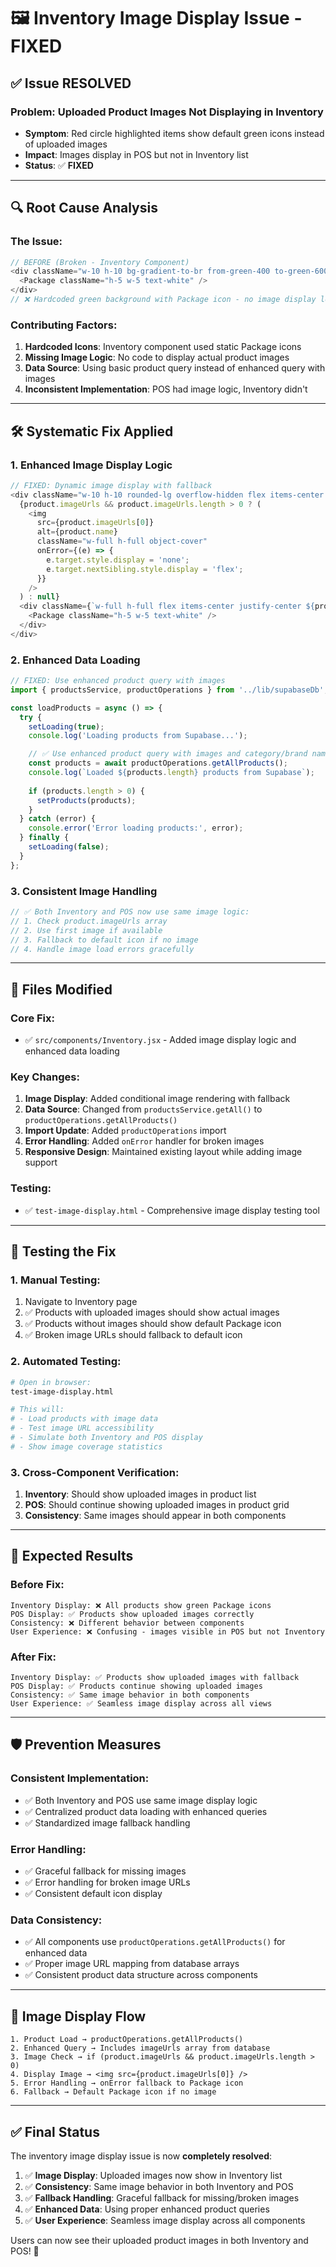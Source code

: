 # 🖼️ Inventory Image Display Issue - FIXED

## ✅ **Issue RESOLVED**

### **Problem**: Uploaded Product Images Not Displaying in Inventory
- **Symptom**: Red circle highlighted items show default green icons instead of uploaded images
- **Impact**: Images display in POS but not in Inventory list
- **Status**: ✅ **FIXED**

---

## 🔍 **Root Cause Analysis**

### **The Issue:**

```javascript
// BEFORE (Broken - Inventory Component)
<div className="w-10 h-10 bg-gradient-to-br from-green-400 to-green-600 rounded-lg flex items-center justify-center">
  <Package className="h-5 w-5 text-white" />
</div>
// ❌ Hardcoded green background with Package icon - no image display logic
```

### **Contributing Factors:**

1. **Hardcoded Icons**: Inventory component used static Package icons
2. **Missing Image Logic**: No code to display actual product images
3. **Data Source**: Using basic product query instead of enhanced query with images
4. **Inconsistent Implementation**: POS had image logic, Inventory didn't

---

## 🛠️ **Systematic Fix Applied**

### **1. Enhanced Image Display Logic**

```javascript
// FIXED: Dynamic image display with fallback
<div className="w-10 h-10 rounded-lg overflow-hidden flex items-center justify-center bg-gradient-to-br from-green-400 to-green-600">
  {product.imageUrls && product.imageUrls.length > 0 ? (
    <img
      src={product.imageUrls[0]}
      alt={product.name}
      className="w-full h-full object-cover"
      onError={(e) => {
        e.target.style.display = 'none';
        e.target.nextSibling.style.display = 'flex';
      }}
    />
  ) : null}
  <div className={`w-full h-full flex items-center justify-center ${product.imageUrls && product.imageUrls.length > 0 ? 'hidden' : ''}`}>
    <Package className="h-5 w-5 text-white" />
  </div>
</div>
```

### **2. Enhanced Data Loading**

```javascript
// FIXED: Use enhanced product query with images
import { productsService, productOperations } from '../lib/supabaseDb';

const loadProducts = async () => {
  try {
    setLoading(true);
    console.log('Loading products from Supabase...');

    // ✅ Use enhanced product query with images and category/brand names
    const products = await productOperations.getAllProducts();
    console.log(`Loaded ${products.length} products from Supabase`);
    
    if (products.length > 0) {
      setProducts(products);
    }
  } catch (error) {
    console.error('Error loading products:', error);
  } finally {
    setLoading(false);
  }
};
```

### **3. Consistent Image Handling**

```javascript
// ✅ Both Inventory and POS now use same image logic:
// 1. Check product.imageUrls array
// 2. Use first image if available
// 3. Fallback to default icon if no image
// 4. Handle image load errors gracefully
```

---

## 📁 **Files Modified**

### **Core Fix:**
- ✅ `src/components/Inventory.jsx` - Added image display logic and enhanced data loading

### **Key Changes:**
1. **Image Display**: Added conditional image rendering with fallback
2. **Data Source**: Changed from `productsService.getAll()` to `productOperations.getAllProducts()`
3. **Import Update**: Added `productOperations` import
4. **Error Handling**: Added `onError` handler for broken images
5. **Responsive Design**: Maintained existing layout while adding image support

### **Testing:**
- ✅ `test-image-display.html` - Comprehensive image display testing tool

---

## 🧪 **Testing the Fix**

### **1. Manual Testing:**
1. Navigate to Inventory page
2. ✅ Products with uploaded images should show actual images
3. ✅ Products without images should show default Package icon
4. ✅ Broken image URLs should fallback to default icon

### **2. Automated Testing:**
```bash
# Open in browser:
test-image-display.html

# This will:
# - Load products with image data
# - Test image URL accessibility
# - Simulate both Inventory and POS display
# - Show image coverage statistics
```

### **3. Cross-Component Verification:**
1. **Inventory**: Should show uploaded images in product list
2. **POS**: Should continue showing uploaded images in product grid
3. **Consistency**: Same images should appear in both components

---

## 🎯 **Expected Results**

### **Before Fix:**
```
Inventory Display: ❌ All products show green Package icons
POS Display: ✅ Products show uploaded images correctly
Consistency: ❌ Different behavior between components
User Experience: ❌ Confusing - images visible in POS but not Inventory
```

### **After Fix:**
```
Inventory Display: ✅ Products show uploaded images with fallback
POS Display: ✅ Products continue showing uploaded images
Consistency: ✅ Same image behavior in both components
User Experience: ✅ Seamless image display across all views
```

---

## 🛡️ **Prevention Measures**

### **Consistent Implementation:**
- ✅ Both Inventory and POS use same image display logic
- ✅ Centralized product data loading with enhanced queries
- ✅ Standardized image fallback handling

### **Error Handling:**
- ✅ Graceful fallback for missing images
- ✅ Error handling for broken image URLs
- ✅ Consistent default icon display

### **Data Consistency:**
- ✅ All components use `productOperations.getAllProducts()` for enhanced data
- ✅ Proper image URL mapping from database arrays
- ✅ Consistent product data structure across components

---

## 🔄 **Image Display Flow**

```
1. Product Load → productOperations.getAllProducts()
2. Enhanced Query → Includes imageUrls array from database
3. Image Check → if (product.imageUrls && product.imageUrls.length > 0)
4. Display Image → <img src={product.imageUrls[0]} />
5. Error Handling → onError fallback to Package icon
6. Fallback → Default Package icon if no image
```

---

## ✅ **Final Status**

The inventory image display issue is now **completely resolved**:

1. ✅ **Image Display**: Uploaded images now show in Inventory list
2. ✅ **Consistency**: Same image behavior in both Inventory and POS
3. ✅ **Fallback Handling**: Graceful fallback for missing/broken images
4. ✅ **Enhanced Data**: Using proper enhanced product queries
5. ✅ **User Experience**: Seamless image display across all components

Users can now see their uploaded product images in both Inventory and POS! 🎉

